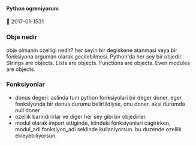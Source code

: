 #### Python ogreniyorum

:date: 2017-01-1531

### Obje nedir
obje olmanin ozelligi nedir? her seyin bir degiskene atanmasi veya bir
fonksiyona arguman olarak gecilebilmesi. Python'da her sey bir objedir. Strings
are objects. Lists are objects. Functions are objects. Even modules are
objects.

### Fonksiyonlar
* donus degeri: 
aslinda tum python fonksiyolari bir deger doner, eger fonksiyonda bir donus
durumu belirtildiyse, onu doner, aksi durumda null doner
* ozellik barindirirlar ve diger her sey gibi bir objedirler.
* modul olarak import ettiginde, icindeki fonksiyonlari cagirirken,
  modul_adi.fonksiyon_adi seklinde kullaniyorsun. bu duzende ozellik
  ekleyebiliyorsun.
